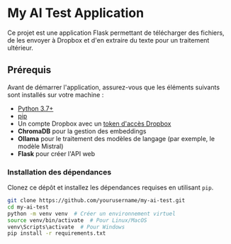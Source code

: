 # My AI Test Application

Ce projet est une application Flask permettant de télécharger des fichiers, de les envoyer à Dropbox et d'en extraire du texte pour un traitement ultérieur.

## Prérequis

Avant de démarrer l'application, assurez-vous que les éléments suivants sont installés sur votre machine :

- [Python 3.7+](https://www.python.org/downloads/)
- [pip](https://pip.pypa.io/en/stable/)
- Un compte Dropbox avec un [token d'accès Dropbox](https://www.dropbox.com/developers/apps/create)
- **ChromaDB** pour la gestion des embeddings
- **Ollama** pour le traitement des modèles de langage (par exemple, le modèle Mistral)
- **Flask** pour créer l'API web

### Installation des dépendances

Clonez ce dépôt et installez les dépendances requises en utilisant `pip`.

```bash
git clone https://github.com/yourusername/my-ai-test.git
cd my-ai-test
python -m venv venv  # Créer un environnement virtuel
source venv/bin/activate  # Pour Linux/MacOS
venv\Scripts\activate  # Pour Windows
pip install -r requirements.txt
